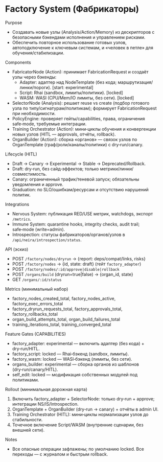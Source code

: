 <!-- neira:meta
id: NEI-20250923-factory-system-design
intent: design
summary: |
  Каркас системы Фабрикаторов: FabricatorNode/SelectorNode, жизненный цикл узлов (Draft→Canary→Experimental→Stable), интеграции с Nervous/Immune, HITL‑обучение и органы.
-->

# Factory System (Фабрикаторы)

Purpose
- Создавать новые узлы (Analysis/Action/Memory) из дескрипторов с безопасными бэкендами исполнения и управлением рисками.
- Обеспечить повторное использование готовых узлов, автоподключение к ключевым системам, и «человек в петле» для обучения/стабилизации.

Components
- FabricatorNode (Action): принимает FabricationRequest и создаёт узлы через бэкенды:
  - Adapter: адаптер над NodeTemplate (без кода; маршрутизация/линки/пороги). [start: experimental]
  - Script: Rhai (sandbox, лимиты/политики). [locked]
  - WASM: WASI (CPU/Mem/IO лимиты, без сети). [locked]
- SelectorNode (Analysis): решает reuse vs create (подбор готового узла по типу/сигнатурам/политикам); формирует FabricationRequest при необходимости.
- PolicyEngine: проверяет гейты/capabilities, права, ограничения safe‑mode, требуемые интеграции.
- Training Orchestrator (Action): мини‑циклы обучения и конвергенции новых узлов (HITL — approvals, отчёты, rollback).
- OrganBuilder (Action): сборка «органов» — связок узлов по OrganTemplate (граф/роли/каналы/политики) с dry‑run/canary.

Lifecycle (HITL)
- Draft → Canary → Experimental → Stable → Deprecated/Rollback.
- Draft: dry‑run, без сайд‑эффектов; только метрики/линки/совместимость.
- Canary: ограниченный трафик/теневой запуск; обязательны уведомления и approve.
- Graduation: по SLO/ошибкам/ресурсам и отсутствию нарушений политик.

Integrations
- Nervous System: публикация RED/USE метрик, watchdogs, экспорт `/metrics`.
- Immune System: quarantine hooks, integrity checks, audit trail; safe‑mode (write=admin).
- Introspection: статусы фабрикаторов/органов/узлов в `/api/neira/introspection/status`.

API (эскиз)
- POST `/factory/nodes/dryrun` → {report: deps/compat/links, risks}
- POST `/factory/nodes` → {id, state: draft} (гейт `factory_adapter`)
- POST `/factory/nodes/:id/approve|disable|rollback`
- POST `/organs/build` (dryrun=true|false) → {organ_id, state}
- GET `/organs/:id/status`

Metrics (минимальный набор)
- factory_nodes_created_total, factory_nodes_active, factory_exec_errors_total
- factory_dryrun_requests_total, factory_approvals_total, factory_rollbacks_total
- organ_build_attempts_total, organ_build_failures_total
- training_iterations_total, training_converged_total

Feature Gates (CAPABILITIES)
- factory_adapter: experimental — включить адаптер (без кода) + dry‑run/HITL.
- factory_script: locked — Rhai‑бэкенд (sandbox, лимиты).
- factory_wasm: locked — WASI‑бэкенд (лимиты, без сети).
- organs_builder: experimental — сборка органов из шаблонов (dry‑run/canary/HITL).
- self_edit: locked — модификация собственных модулей под политиками.

Rollout (минимальная дорожная карта)
1) Включить factory_adapter + SelectorNode: только dry‑run + approve; интеграции NS/IS/Introspection.
2) OrganTemplate + OrganBuilder (dry‑run → canary) + отчёты в admin UI.
3) Training Orchestrator (HITL): мини‑циклы нормализации узлов до стабильности.
4) Точечное включение Script/WASM (внутренние сценарии, без внешней сети).

Notes
- Все опасные операции зафлажены; по умолчанию locked. Все переходы — с журналом и быстрым rollback.

